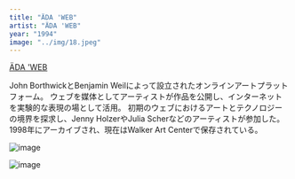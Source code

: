 ```yaml
---
title: "ÄDA 'WEB"
artist: "ÄDA 'WEB"
year: "1994"
image: "../img/18.jpeg"
---
```


[ÄDA 'WEB](http://adaweb.walkerart.org/)

John BorthwickとBenjamin Weilによって設立されたオンラインアートプラットフォーム。
ウェブを媒体としてアーティストが作品を公開し、インターネットを実験的な表現の場として活用。
初期のウェブにおけるアートとテクノロジーの境界を探求し、Jenny HolzerやJulia Scherなどのアーティストが参加した。1998年にアーカイブされ、現在はWalker Art Centerで保存されている。

![image](https://d1v7jayx2s9clc.cloudfront.net/user/pages/54.aeda-web/1.08a%20ada%20we.png "Benjamin Weil と協力者、äda 'web、19941998。スクリーンショット、Windows 版 Netscape Navigator 2.02、2018 年。")

![image](https://d1v7jayx2s9clc.cloudfront.net/user/pages/54.aeda-web/1.08c%20adaweb_3.png "ジュリア・シェア、「Welcome to Securityland 」より「one house」 （1995年）。スクリーンショット、Windows 98上のNetscape Communicator 4.79、2018年。")